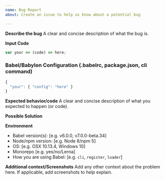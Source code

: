 ```yaml
---
name: Bug Report
about: Create an issue to help us know about a potential bug

---
```


**Describe the bug**
A clear and concise description of what the bug is.

**Input Code**
<!--- If you have link to our REPL or a standalone repo please link that! -->

```js
var your => (code) => here;
```

### Babel/Babylon Configuration (.babelrc, package.json, cli command)
<!--- If describing a bug, tell us what your babel configuration looks like -->

```js
{
  "your": { "config": "here" }
}
```

**Expected behavior/code**
A clear and concise description of what you expected to happen (or code).

**Possible Solution**
<!--- Not obligatory, but suggest a fix/reason for the bug, -->
<!--- or ideas how to implement the addition or change -->

**Environment**
- Babel version(s): [e.g. v6.0.0, v7.0.0-beta.34]
- Node/npm version: [e.g. Node 8/npm 5]
- OS: [e.g. OSX 10.13.4, Windows 10]
- Monorepo [e.g. yes/no/Lerna]
- How you are using Babel: [e.g. `cli`, `register`, `loader`]

**Additional context/Screenshots**
Add any other context about the problem here. If applicable, add screenshots to help explain.
